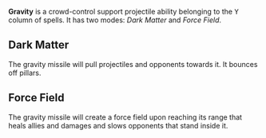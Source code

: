 **Gravity** is a crowd-control support projectile ability belonging to the <kbd>Y</kbd> column of spells. It has two modes: *Dark Matter* and *Force Field*.

## Dark Matter

The gravity missile will pull projectiles and opponents towards it. It bounces off pillars.

## Force Field

The gravity missile will create a force field upon reaching its range that heals allies and damages and slows opponents that stand inside it.
